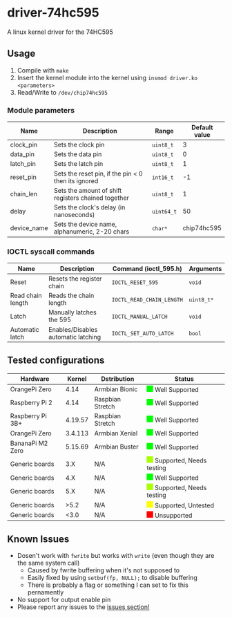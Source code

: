 # driver-74hc595

A linux kernel driver for the 74HC595

## Usage

1. Compile with `make`
2. Insert the kernel module into the kernel using `insmod driver.ko <parameters>`
3. Read/Write to `/dev/chip74hc595`

### Module parameters
Name        | Description                                         | Range        | Default value
------------|-----------------------------------------------------|--------------|---------------
clock_pin   | Sets the clock pin                                  | `uint8_t`    | 3
data_pin    | Sets the data pin                                   | `uint8_t`    | 0
latch_pin   | Sets the latch pin                                  | `uint8_t`    | 1
reset_pin   | Sets the reset pin, if the pin < 0 then its ignored | `int16_t`    | -1 
chain_len   | Sets the amount of shift registers chained together | `uint8_t`    | 1
delay       | Sets the clock's delay (in nanoseconds)             | `uint64_t`   | 50
device_name | Sets the device name, alphanumeric, 2-20 chars      | `char*`      | chip74hc595

### IOCTL syscall commands
Name              | Description                         | Command (ioctl_595.h)     | Arguments
------------------|-------------------------------------|---------------------------|-------------
Reset             | Resets the register chain           | `IOCTL_RESET_595`         | `void`
Read chain length | Reads the chain length              | `IOCTL_READ_CHAIN_LENGTH` | `uint8_t*`
Latch             | Manually latches the 595            | `IOCTL_MANUAL_LATCH`      | `void`
Automatic latch   | Enables/Disables automatic latching | `IOCTL_SET_AUTO_LATCH`    | `bool`

## Tested configurations
Hardware         | Kernel   | Dstribution       | Status
-----------------|----------|-------------------|---------------------------------------------------------------------
OrangePi Zero    | 4.14     | Armbian Bionic    | ![#00FF00](icons/00FF00_15.png) Well Supported
Raspberry Pi 2   | 4.14     | Raspbian Stretch  | ![#00FF00](icons/00FF00_15.png) Well Supported
Raspberry Pi 3B+ | 4.19.57  | Raspbian Stretch  | ![#00FF00](icons/00FF00_15.png) Well Supported
OrangePi Zero    | 3.4.113  | Armbian Xenial    | ![#00FF00](icons/00FF00_15.png) Well Supported
BananaPi M2 Zero | 5.15.69  | Armbian Buster    | ![#00FF00](icons/00FF00_15.png) Well Supported
Generic boards   | 3.X      | N/A               | ![#00FF00](icons/AAFF00_15.png) Supported, Needs testing
Generic boards   | 4.X      | N/A               | ![#00FF00](icons/00FF00_15.png) Well Supported
Generic boards   | 5.X      | N/A               | ![#FFFF00](icons/AAFF00_15.png) Supported, Needs testing
Generic boards   | >5.2     | N/A               | ![#FF0000](icons/FFFF00_15.png) Supported, Untested
Generic boards   | <3.0     | N/A               | ![#FF0000](icons/FF0000_15.png) Unsupported

## Known Issues
 - Dosen't work with `fwrite` but works with `write` (even though they are the same system call)
   - Caused by fwrite buffering when it's not supposed to
   - Easily fixed by using `setbuf(fp, NULL);` to disable buffering
   - There is probably a flag or something I can set to fix this pernamently
 - No support for output enable pin
 - Please report any issues to the [issues section!](https://github.com/abc123me/driver-74hc595/issues)

